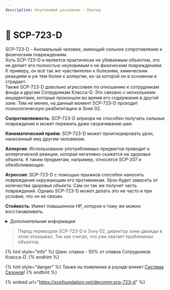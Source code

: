 ```yaml
---
description: Неуязвимый расходник - Евклид
---
```


# 🤧 SCP-723-D

SCP-723-D - Аномальный человек, имеющий сильное сопротивление к физическим повреждениям.\
Хоть SCP-723-D и является практически не убиваемым объектом, это не делает его полностью неуязвимым к не физическим повреждениям. К примеру, он всё так же чувствителен к болезням, химическим реакциям и уж тем более к аллергии, из-за которой он в основном и страдает.\
Также SCP-723-D довольно агрессивен по отношению к сотрудникам фонда и другим Сотрудникам Класса-D. Это связано с несколькими инцидентами, которые произошли во время его содержания в другой зоне. Тем не менее, на данный момент SCP-723-D проходит психологическую реабилитацию в Зоне 02.

**Сопротивляемость**: SCP-723-D априори не способен получать сильные повреждения и может пережить даже сворачивание шеи.

**Кинематический приём**: SCP-723-D может проигнорировать урон, нанесенный ему другим человеком.

**Аллергик**: Использование употребляемых предметов приводит к аллергической реакции, которая негативно скажется на здоровье объекта. К таким предметам, например, относятся SCP-207 и обезболивающее.

**Агрессия**: SCP-723-D с помощью прыжков способен наносить повреждения окружающим его противникам. Урон будет зависеть от количества здоровья объекта. Сам он так же получит часть повреждений. Однако SCP-723-D может делать это не часто и при условии, что он не связан.

**Стойкость**: Имеет повышенное HP, которое к тому же можно восстанавливать.

<details>

<summary>Дополнительная информация</summary>

* **Класс**: Сотрудник Класса-D
* **Оружие**: Отсутствует
* **Уровень доступа**: Отсутствует
* **Броня**: Аномальная
* **Особое снаряжение**: Отсутствует

</details>

> Перед переводом SCP-723-D в Зону 02, директор зоны дважды в этом отказывал. Так как считал, что уже хватает проблемных объектов.

{% hint style="info" %}
Шанс спавна - 50% от спавна Сотрудников Класса-D.
{% endhint %}

{% hint style="danger" %}
Также на появление в раунде влияет [Система Сезонов](../../server-systems/seasons-system/)!
{% endhint %}

{% embed url="https://scpfoundation.net/decomm:scp-723-d" %}
